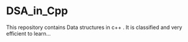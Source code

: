 # DSA_in_Cpp
This repository contains Data structures in c++ . It is classified and very efficient to learn...
